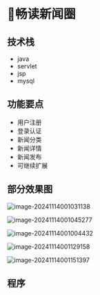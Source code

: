 # 📜畅读新闻圈

<SlideProtected>

<MyGlobalComponent />

## 技术栈
- java
- servlet
- jsp
- mysql


## 功能要点
- 用户注册
- 登录认证
- 新闻分类
- 新闻详情
- 新闻发布
- 可继续扩展

## 部分效果图

![image-20241114001031138](http://cdn.qiniu.liyansheng.top/img/image-20241114001031138.png)

![image-20241114001045277](http://cdn.qiniu.liyansheng.top/img/image-20241114001045277.png)

![image-20241114001004432](http://cdn.qiniu.liyansheng.top/img/image-20241114001004432.png)

![image-20241114001129158](http://cdn.qiniu.liyansheng.top/img/image-20241114001129158.png)

![image-20241114001151397](http://cdn.qiniu.liyansheng.top/img/image-20241114001151397.png)

<!-- <FloatingImage src="http://cdn.qiniu.liyansheng.top/img/20241114005008.png" alt="扫码获取" /> -->

## 程序

<PaymentButton :productId="105" />

</SlideProtected>
